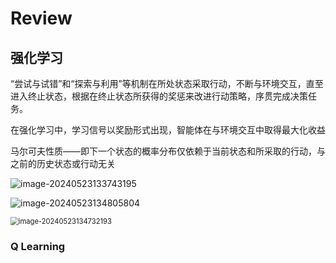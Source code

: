 # Review

## 强化学习

“尝试与试错”和“探索与利用”等机制在所处状态采取行动，不断与环境交互，直至进入终止状态，根据在终止状态所获得的奖惩来改进行动策略，序贯完成决策任务。

在强化学习中，学习信号以奖励形式出现，智能体在与环境交互中取得最大化收益

马尔可夫性质——即下一个状态的概率分布仅依赖于当前状态和所采取的行动，与之前的历史状态或行动无关

![image-20240523133743195](https://zzh-pic-for-self.oss-cn-hangzhou.aliyuncs.com/img/202405231337568.png)

![image-20240523134805804](https://zzh-pic-for-self.oss-cn-hangzhou.aliyuncs.com/img/202405231348993.png)

<img src="https://zzh-pic-for-self.oss-cn-hangzhou.aliyuncs.com/img/202405231347411.png" alt="image-20240523134732193" style="zoom:80%;" />

### Q Learning

